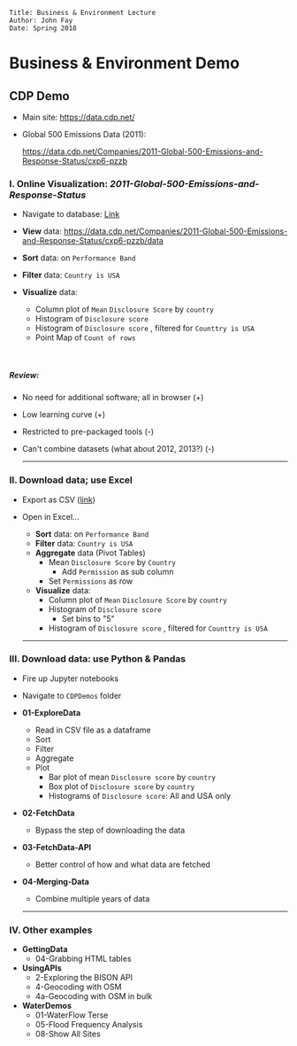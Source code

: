 ```
Title: Business & Environment Lecture
Author: John Fay
Date: Spring 2018
```

# Business &amp; Environment Demo

## CDP Demo

* Main site: https://data.cdp.net/

* Global 500 Emissions Data (2011):

  https://data.cdp.net/Companies/2011-Global-500-Emissions-and-Response-Status/cxp6-pzzb



### I. Online Visualization: *2011-Global-500-Emissions-and-Response-Status*

* Navigate to database: [Link](https://data.cdp.net/Companies/2011-Global-500-Emissions-and-Response-Status/cxp6-pzzb)

* **View** data: https://data.cdp.net/Companies/2011-Global-500-Emissions-and-Response-Status/cxp6-pzzb/data

* **Sort** data: on `Performance Band`

* **Filter** data: `Country is USA`

* **Visualize** data:

  * Column plot of `Mean` `Disclosure Score` by `country`
  * Histogram of `Disclosure score` 
  * Histogram of `Disclosure score` , filtered for `Counttry is USA`
  * Point Map of `Count of rows`

  ​


##### Review: 

* No need for additional software; all in browser (+)

* Low learning curve (+)

* Restricted to pre-packaged tools (-)

* Can't combine datasets (what about 2012, 2013?) (-)

  ---


### II. Download data; use Excel

* Export as CSV ([link](https://data.cdp.net/api/views/cxp6-pzzb/rows.csv?accessType=DOWNLOAD))

* Open in Excel...
  * **Sort** data: on `Performance Band`
  * **Filter** data: `Country is USA`
  * **Aggregate** data (Pivot Tables)
    * Mean `Disclosure Score` by `Country`
      * Add `Permission` as sub column
    * Set `Permissions` as row
  * **Visualize** data:
    - Column plot of `Mean` `Disclosure Score` by `country`
    - Histogram of `Disclosure score` 
      - Set bins to "5"
    - Histogram of `Disclosure score` , filtered for `Counttry is USA`

  ---

### III. Download data: use Python & Pandas

* Fire up Jupyter notebooks

* Navigate to `CDPDemos` folder

* **01-ExploreData**

  * Read in CSV file as a dataframe
  * Sort
  * Filter
  * Aggregate
  * Plot
    * Bar plot of mean `Disclosure score` by `country`
    * Box plot of `Disclosure score` by `country`
    * Histograms of `Disclosure score`: All and USA only

* **02-FetchData**

  * Bypass the step of downloading the data

* **03-FetchData-API**

  * Better control of how and what data are fetched

* **04-Merging-Data**

  * Combine multiple years of data

  ---

### IV. Other examples

* **GettingData**
  * 04-Grabbing HTML tables
* **UsingAPIs**
  * 2-Exploring the BISON API
  * 4-Geocoding with OSM
  * 4a-Geocoding with OSM in bulk
* **WaterDemos**
  * 01-WaterFlow Terse
  * 05-Flood Frequency Analysis
  * 08-Show All Sites

